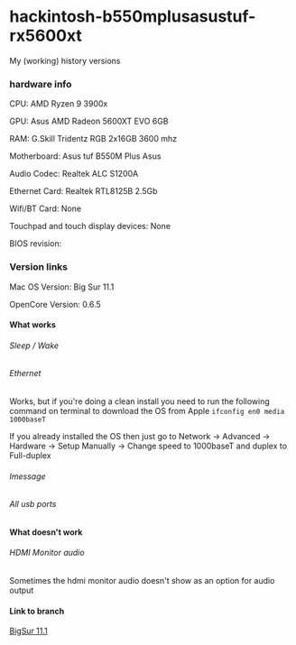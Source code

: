 # hackintosh-b550mplusasustuf-rx5600xt

My (working) history versions

### hardware info
CPU: AMD Ryzen 9 3900x

GPU: Asus AMD Radeon 5600XT EVO 6GB

RAM: G.Skill Tridentz RGB 2x16GB 3600 mhz

Motherboard: Asus tuf B550M Plus Asus

Audio Codec: Realtek ALC S1200A

Ethernet Card: Realtek RTL8125B 2.5Gb

Wifi/BT Card: None

Touchpad and touch display devices: None

BIOS revision:

### Version links
Mac OS Version: Big Sur 11.1

OpenCore Version: 0.6.5

#### What works
###### Sleep / Wake
###### Ethernet 
Works, but if you're doing a clean install you need to run the following command on terminal to download the OS from Apple
`ifconfig en0 media 1000baseT`

If you already installed the OS then just go to Network -> Advanced -> Hardware -> Setup Manually -> Change speed to 1000baseT and duplex to Full-duplex

###### Imessage
###### All usb ports

#### What doesn't work
###### HDMI Monitor audio
Sometimes the hdmi monitor audio doesn't show as an option for audio output

#### Link to branch
[BigSur 11.1](/rsnchs/hackintosh-b550mplusasustuf-rx5600xt/bigsur11.1)
